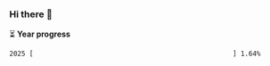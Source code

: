 ### Hi there :wave:

:hourglass_flowing_sand: **Year progress**

```txt
2025 [                                                  ] 1.64%
```
